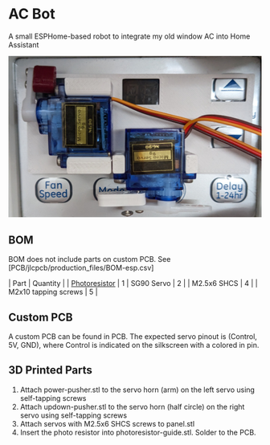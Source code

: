 # AC Bot
A small ESPHome-based robot to integrate my old window AC into Home Assistant

![ACbot installed in place](Images/acbot.jpg)

## BOM

BOM does not include parts on custom PCB. See [PCB/jlcpcb/production_files/BOM-esp.csv]

| Part | Quantity |
| [Photoresistor](https://www.amazon.com/gp/product/B01N7V536K) | 1
| SG90 Servo | 2 |
| M2.5x6 SHCS | 4 |
| M2x10 tapping screws | 5 |

## Custom PCB

A custom PCB can be found in PCB. The expected servo pinout is (Control, 5V, GND),
where Control is indicated on the silkscreen with a colored in pin.

## 3D Printed Parts

1. Attach power-pusher.stl to the servo horn (arm) on the left servo using self-tapping screws
2. Attach updown-pusher.stl to the servo horn (half circle) on the right servo using self-tapping screws
3. Attach servos with M2.5x6 SHCS screws to panel.stl
4. Insert the photo resistor into photoresistor-guide.stl. Solder to the PCB.
